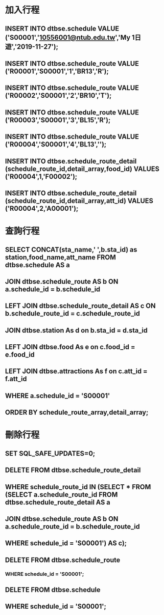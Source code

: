 # 加入行程

##  INSERT INTO dtbse.schedule VALUE ('S00001','10556001@ntub.edu.tw','My 1日遊','2019-11-27');

## INSERT INTO dtbse.schedule_route VALUE ('R00001','S00001','1','BR13','R');
## INSERT INTO dtbse.schedule_route VALUE ('R00002','S00001','2','BR10','T');
## INSERT INTO dtbse.schedule_route VALUE ('R00003','S00001','3','BL15','R');
## INSERT INTO dtbse.schedule_route VALUE ('R00004','S00001','4','BL13','');

## INSERT INTO dtbse.schedule_route_detail (schedule_route_id,detail_array,food_id) VALUES ('R00004',1,'F00002');
## INSERT INTO dtbse.schedule_route_detail (schedule_route_id,detail_array,att_id) VALUES ('R00004',2,'A00001');


# 查詢行程

## SELECT CONCAT(sta_name,' ',b.sta_id) as station,food_name,att_name FROM dtbse.schedule AS a
## JOIN dtbse.schedule_route AS b ON a.schedule_id = b.schedule_id
## LEFT JOIN dtbse.schedule_route_detail AS c ON b.schedule_route_id = c.schedule_route_id
## JOIN dtbse.station As d on b.sta_id = d.sta_id
## LEFT JOIN dtbse.food As e on c.food_id = e.food_id
## LEFT JOIN dtbse.attractions As f on c.att_id = f.att_id
## WHERE a.schedule_id = 'S00001'
## ORDER BY schedule_route_array,detail_array;

# 刪除行程

## SET SQL_SAFE_UPDATES=0;
## DELETE FROM dtbse.schedule_route_detail
## WHERE schedule_route_id IN (SELECT * FROM (SELECT a.schedule_route_id FROM dtbse.schedule_route_detail AS a
## JOIN dtbse.schedule_route AS b ON a.schedule_route_id = b.schedule_route_id
## WHERE schedule_id = 'S00001') AS c);

## DELETE FROM dtbse.schedule_route
### WHERE schedule_id = 'S00001';

## DELETE FROM dtbse.schedule
## WHERE schedule_id = 'S00001';		

		   

